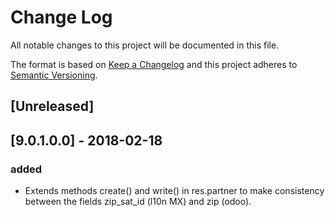 # Change Log
All notable changes to this project will be documented in this file.

The format is based on [Keep a Changelog](http://keepachangelog.com/)
and this project adheres to [Semantic Versioning](http://semver.org/).

## [Unreleased]

## [9.0.1.0.0] - 2018-02-18
### added
- Extends methods create() and write() in res.partner to make consistency between the fields zip_sat_id (l10n MX) and zip (odoo).
